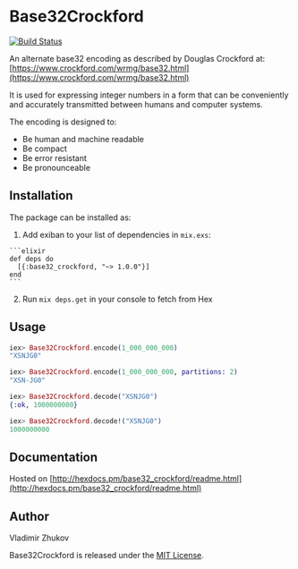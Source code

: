 # Base32Crockford
[![Build Status](https://travis-ci.org/voldy/base32_crockford.svg?branch=master)](https://travis-ci.org/voldy/base32_crockford)

An alternate base32 encoding as described by Douglas Crockford at: 
[https://www.crockford.com/wrmg/base32.html](https://www.crockford.com/wrmg/base32.html)

It is used for expressing integer numbers in a form that can be conveniently 
and accurately transmitted between humans and computer systems.


The encoding is designed to:

- Be human and machine readable
- Be compact
- Be error resistant
- Be pronounceable

## Installation

The package can be installed as:

  1. Add exiban to your list of dependencies in `mix.exs`:

    ```elixir
    def deps do
      [{:base32_crockford, "~> 1.0.0"}]
    end
    ```

  2. Run `mix deps.get` in your console to fetch from Hex


## Usage

```elixir
iex> Base32Crockford.encode(1_000_000_000)
"XSNJG0"

iex> Base32Crockford.encode(1_000_000_000, partitions: 2)
"XSN-JG0"

iex> Base32Crockford.decode("XSNJG0")
{:ok, 1000000000}

iex> Base32Crockford.decode!("XSNJG0")
1000000000
```
    
## Documentation
Hosted on [http://hexdocs.pm/base32_crockford/readme.html](http://hexdocs.pm/base32_crockford/readme.html)

## Author
Vladimir Zhukov

Base32Crockford is released under the [MIT License](https://github.com/voldy/base32_crockford/blob/master/LICENSE.txt).
